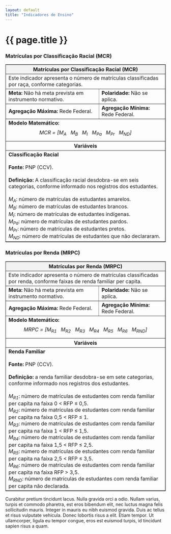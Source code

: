 ```yaml
---
layout: default
title: "Indicadores de Ensino"
---
```


# {{ page.title }}

### Matrículas por Classificação Racial (MCR)

<table border="1" cellspacing="0" cellpadding="5" style="border-collapse: collapse; width: 100%;">
  <thead>
    <tr>
      <th colspan="2" style="background-color: #f2f2f2;"><strong>Matrículas por Classificação Racial (MCR)</strong></th>
    </tr>
  </thead>
  <tbody>
    <tr>
      <td colspan="2">
        Este indicador apresenta o número de matrículas classificadas por raça, conforme categorias.
      </td>
    </tr>
    <tr>
      <td><strong>Meta:</strong> Não há meta prevista em instrumento normativo.</td>
      <td><strong>Polaridade:</strong> Não se aplica.</td>
    </tr>
    <tr>
      <td><strong>Agregação Máxima:</strong> Rede Federal.</td>
      <td><strong>Agregação Mínima:</strong> Rede Federal.</td>
    </tr>
    <tr>
      <td colspan="2">
        <strong>Modelo Matemático:</strong><br>
        <p style="text-align: center; margin: 10px 0;">
          <em>MCR = [M<sub>A</sub> &nbsp; M<sub>B</sub> &nbsp; M<sub>I</sub> &nbsp; M<sub>Pa</sub> &nbsp; M<sub>Pr</sub> &nbsp; M<sub>ND</sub>]</em>
        </p>
      </td>
    </tr>
    <tr>
      <th colspan="2" style="text-align:center;">Variáveis</th>
    </tr>
    <tr>
      <td colspan="2">
        <strong>Classificação Racial</strong><br><br>
        <strong>Fonte:</strong> PNP (CCV).<br><br>
        <strong>Definição:</strong> A classificação racial desdobra-se em seis categorias, conforme informado nos registros dos estudantes.<br><br>
        <em>M<sub>A</sub></em>: número de matrículas de estudantes amarelos.<br>
        <em>M<sub>B</sub></em>: número de matrículas de estudantes brancos.<br>
        <em>M<sub>I</sub></em>: número de matrículas de estudantes indígenas.<br>
        <em>M<sub>Pa</sub></em>: número de matrículas de estudantes pardos.<br>
        <em>M<sub>Pr</sub></em>: número de matrículas de estudantes pretos.<br>
        <em>M<sub>ND</sub></em>: número de matrículas de estudantes que não declararam.<br>
      </td>
    </tr>
  </tbody>
</table>

### Matrículas por Renda (MRPC)

<table border="1" cellspacing="0" cellpadding="5" style="border-collapse: collapse; width: 100%;">
  <thead>
    <tr>
      <th colspan="2" style="background-color: #f2f2f2; text-align: center;">
        <strong>Matrículas por Renda (MRPC)</strong>
      </th>
    </tr>
  </thead>
  <tbody>
    <tr>
      <td colspan="2">
        Este indicador apresenta o número de matrículas classificadas por renda, conforme faixas de renda familiar per capita.
      </td>
    </tr>
    <tr>
      <td><strong>Meta:</strong> Não há meta prevista em instrumento normativo.</td>
      <td><strong>Polaridade:</strong> Não se aplica.</td>
    </tr>
    <tr>
      <td><strong>Agregação Máxima:</strong> Rede Federal.</td>
      <td><strong>Agregação Mínima:</strong> Rede Federal.</td>
    </tr>
    <tr>
      <td colspan="2">
        <strong>Modelo Matemático:</strong><br>
        <p style="text-align: center; margin: 10px 0;">
          <em>MRPC = [M<sub>R1</sub> &nbsp; M<sub>R2</sub> &nbsp; M<sub>R3</sub> &nbsp; M<sub>R4</sub> &nbsp; M<sub>R5</sub> &nbsp; M<sub>R6</sub> &nbsp; M<sub>RND</sub>]</em>
        </p>
      </td>
    </tr>
    <tr>
      <th colspan="2" style="text-align:center;">Variáveis</th>
    </tr>
    <tr>
      <td colspan="2">
        <strong>Renda Familiar</strong><br><br>
        <strong>Fonte:</strong> PNP (CCV).<br><br>
        <strong>Definição:</strong> a renda familiar desdobra-se em sete categorias, conforme informado nos registros dos estudantes.<br><br>
        <em>M<sub>R1</sub></em>: número de matrículas de estudantes com renda familiar per capita na faixa 0 &lt; RFP ≤ 0,5.<br>
        <em>M<sub>R2</sub></em>: número de matrículas de estudantes com renda familiar per capita na faixa 0,5 &lt; RFP ≤ 1.<br>
        <em>M<sub>R3</sub></em>: número de matrículas de estudantes com renda familiar per capita na faixa 1 &lt; RFP ≤ 1,5.<br>
        <em>M<sub>R4</sub></em>: número de matrículas de estudantes com renda familiar per capita na faixa 1,5 &lt; RFP ≤ 2,5.<br>
        <em>M<sub>R5</sub></em>: número de matrículas de estudantes com renda familiar per capita na faixa 2,5 &lt; RFP ≤ 3,5.<br>
        <em>M<sub>R6</sub></em>: número de matrículas de estudantes com renda familiar per capita na faixa RFP &gt; 3,5.<br>
        <em>M<sub>RND</sub></em>: número de matrículas de estudantes com renda familiar per capita não declarada.<br>
      </td>
    </tr>
  </tbody>
</table>

Curabitur pretium tincidunt lacus. Nulla gravida orci a odio. Nullam varius, turpis et commodo pharetra, est eros bibendum elit, nec luctus magna felis sollicitudin mauris. Integer in mauris eu nibh euismod gravida. Duis ac tellus et risus vulputate vehicula. Donec lobortis risus a elit. Etiam tempor. Ut ullamcorper, ligula eu tempor congue, eros est euismod turpis, id tincidunt sapien risus a quam.

